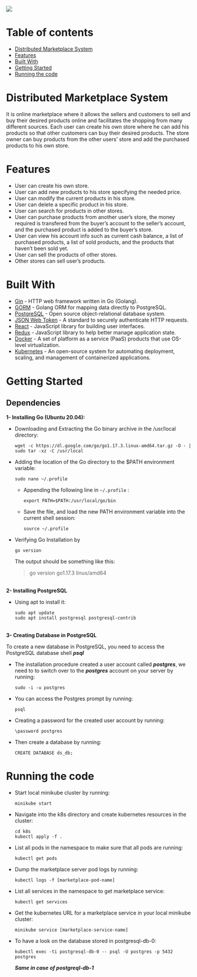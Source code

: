 ![](https://socialify.git.ci/MariamFahmy98/Distributed-Marketplace-System/image?descriptionEditable=Marketplace%20System%20where%20sellers%20and%20customers%20to%20sell%20and%20buy%20their%20desired%20products%20online%20and%20facilitates%20the%20shopping%20from%20many%20different%20sources.&font=Inter&forks=1&issues=1&logo=https%3A%2F%2Fraw.githubusercontent.com%2FMariamFahmy98%2FDistributed-Marketplace-System%2Fmain%2Ffrontend%2Fpublic%2Flogo512.png&pattern=Solid&pulls=1&stargazers=1&theme=Dark)

# Table of contents
* [Distributed Marketplace System](#distributed-marketplace-system)
* [Features](#features)
* [Built With](#built-with)
* [Getting Started](#getting-started)
* [Running the code](#running-the-code)

# Distributed Marketplace System
It is online marketplace where it allows the sellers and customers to sell and buy their desired products online and facilitates the shopping from many different sources. Each user can create his own store where he can add his products so that other customers can buy their desired products. The store owner can buy products from the other users’ store and add the purchased products to his own store.

# Features
   - User can create his own store.
   - User can add new products to his store specifying the needed price.
   - User can modify the current products in his store.
   - User can delete a specific product in his store.
   - User can search for products in other stores.
   - User can purchase products from another user’s store, the money required is transfered from the buyer’s account to the seller’s account, and the purchased product is added to the buyer’s store.
   - User can view his account info such as current cash balance, a list of purchased products, a list of sold products, and the products that haven’t been sold yet.
   - User can sell the products of other stores.
   - Other stores can sell user’s products.

# Built With
   - [Gin](https://github.com/gin-gonic/gin#gin-web-framework) - HTTP web framework written in Go (Golang).
   - [GORM](https://gorm.io/index.html) - Golang ORM for mapping data directly to PostgreSQL.
   - [PostgreSQL](https://www.postgresql.org/) - Open source object-relational database system.
   - [JSON Web Token](https://jwt.io/) - A standard to securely authenticate HTTP requests.
   - [React](https://reactjs.org/) - JavaScript library for building user interfaces.
   - [Redux](https://redux.js.org/) - JavaScript library to help better manage application state.
   - [Docker](https://www.docker.com/) - A set of platform as a service (PaaS) products that use OS-level virtualization.
   - [Kubernetes](https://kubernetes.io/) - An open-source system for automating deployment, scaling, and management of containerized applications.

# Getting Started
## Dependencies
<b>1- Installing Go (Ubuntu 20.04): </b>
- Downloading and Extracting the Go binary archive in the /usr/local directory:
  ```
  wget -c https://dl.google.com/go/go1.17.3.linux-amd64.tar.gz -O - | sudo tar -xz -C /usr/local
  ```
- Adding the location of the Go directory to the $PATH environment variable:
  ```
  sudo nano ~/.profile
  ```
  -  Appending the following line in ``` ~/.profile ``` :
     ```
     export PATH=$PATH:/usr/local/go/bin
     ```
  - Save the file, and load the new PATH environment variable into the current shell session:
     ```
     source ~/.profile
     ```
- Verifying Go Installation by 
  ```
  go version
  ```
  The output should be something like this:  
  > go version go1.17.3 linux/amd64
<!-------------------------------------------------------------------------------------------------->
</br>
<b>2- Installing PostgreSQL</b>

- Using apt to install it:
  ```
  sudo apt update
  sudo apt install postgresql postgresql-contrib
  ```
<!-------------------------------------------------------------------------------------------------->
</br>
<b>3- Creating Database in PostgreSQL</b>

To create a new database in PostgreSQL, you need to access the PostgreSQL database shell ***psql***
- The installation procedure created a user account called ***postgres***, we need to to switch over to the ***postgres*** account on your server by running:
  ```
  sudo -i -u postgres
  ```
- You can access the Postgres prompt by running: 
  ```
  psql
  ```
- Creating a password for the created user account by running: 
  ```
  \password postgres
  ```

- Then create a database by running: 
  ```
  CREATE DATABASE ds_db;
  ```
<!-------------------------------------------------------------------------------------------------->
# Running the code
- Start local minikube cluster by running:
  ```
  minikube start
  ```
- Navigate into the k8s directory and create kubernetes resources in the cluster:
  ```
  cd k8s
  kubectl apply -f .
  ```
- List all pods in the namespace to make sure that all pods are running:
  ```
  kubectl get pods
  ```
- Dump the marketplace server pod logs by running:
  ```
  kubectl logs -f [marketplace-pod-name]
  ```
- List all services in the namespace to get marketplace service:
  ```
  kubectl get services
  ```
- Get the kubernetes URL for a marketplace service in your local minikube cluster:
  ```
  minikube service [marketplace-service-name]
  ```
- To have a look on the database stored in postgresql-db-0:
  ```
  kubectl exec -ti postgresql-db-0 -- psql -U postgres -p 5432 postgres
  ```
  ***Same in case of postgreql-db-1***
  
